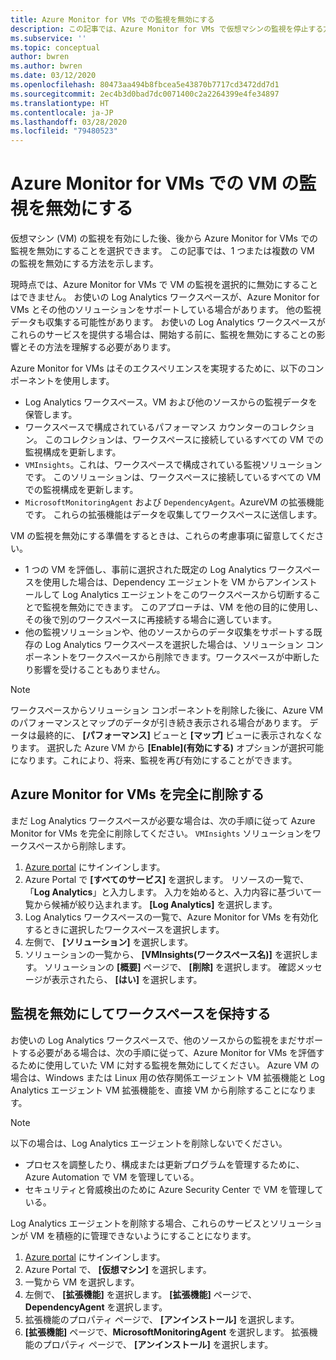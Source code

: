 ```yaml
---
title: Azure Monitor for VMs での監視を無効にする
description: この記事では、Azure Monitor for VMs で仮想マシンの監視を停止する方法について説明します。
ms.subservice: ''
ms.topic: conceptual
author: bwren
ms.author: bwren
ms.date: 03/12/2020
ms.openlocfilehash: 80473aa494b8fbcea5e43870b7717cd3472dd7d1
ms.sourcegitcommit: 2ec4b3d0bad7dc0071400c2a2264399e4fe34897
ms.translationtype: HT
ms.contentlocale: ja-JP
ms.lasthandoff: 03/28/2020
ms.locfileid: "79480523"
---
```

# <a name="disable-monitoring-of-your-vms-in-azure-monitor-for-vms"></a>Azure Monitor for VMs での VM の監視を無効にする

仮想マシン (VM) の監視を有効にした後、後から Azure Monitor for VMs での監視を無効にすることを選択できます。 この記事では、1 つまたは複数の VM の監視を無効にする方法を示します。  

現時点では、Azure Monitor for VMs で VM の監視を選択的に無効にすることはできません。 お使いの Log Analytics ワークスペースが、Azure Monitor for VMs とその他のソリューションをサポートしている場合があります。 他の監視データも収集する可能性があります。 お使いの Log Analytics ワークスペースがこれらのサービスを提供する場合は、開始する前に、監視を無効にすることの影響とその方法を理解する必要があります。

Azure Monitor for VMs はそのエクスペリエンスを実現するために、以下のコンポーネントを使用します。

* Log Analytics ワークスペース。VM および他のソースからの監視データを保管します。
* ワークスペースで構成されているパフォーマンス カウンターのコレクション。 このコレクションは、ワークスペースに接続しているすべての VM での監視構成を更新します。
* `VMInsights`。これは、ワークスペースで構成されている監視ソリューションです。 このソリューションは、ワークスペースに接続しているすべての VM での監視構成を更新します。
* `MicrosoftMonitoringAgent` および `DependencyAgent`。AzureVM の拡張機能です。 これらの拡張機能はデータを収集してワークスペースに送信します。

VM の監視を無効にする準備をするときは、これらの考慮事項に留意してください。

* 1 つの VM を評価し、事前に選択された既定の Log Analytics ワークスペースを使用した場合は、Dependency エージェントを VM からアンインストールして Log Analytics エージェントをこのワークスペースから切断することで監視を無効にできます。 このアプローチは、VM を他の目的に使用し、その後で別のワークスペースに再接続する場合に適しています。
* 他の監視ソリューションや、他のソースからのデータ収集をサポートする既存の Log Analytics ワークスペースを選択した場合は、ソリューション コンポーネントをワークスペースから削除できます。ワークスペースが中断したり影響を受けることもありません。  

>[!NOTE]
> ワークスペースからソリューション コンポーネントを削除した後に、Azure VM のパフォーマンスとマップのデータが引き続き表示される場合があります。 データは最終的に、 **[パフォーマンス]** ビューと **[マップ]** ビューに表示されなくなります。 選択した Azure VM から **[Enable]\(有効にする\)** オプションが選択可能になります。これにより、将来、監視を再び有効にすることができます。  

## <a name="remove-azure-monitor-for-vms-completely"></a>Azure Monitor for VMs を完全に削除する

まだ Log Analytics ワークスペースが必要な場合は、次の手順に従って Azure Monitor for VMs を完全に削除してください。 `VMInsights` ソリューションをワークスペースから削除します。  

1. [Azure portal](https://portal.azure.com) にサインインします。
2. Azure Portal で **[すべてのサービス]** を選択します。 リソースの一覧で、「**Log Analytics**」と入力します。 入力を始めると、入力内容に基づいて一覧から候補が絞り込まれます。 **[Log Analytics]** を選択します。
3. Log Analytics ワークスペースの一覧で、Azure Monitor for VMs を有効化するときに選択したワークスペースを選択します。
4. 左側で、 **[ソリューション]** を選択します。  
5. ソリューションの一覧から、 **[VMInsights(ワークスペース名)]** を選択します。 ソリューションの **[概要]** ページで、 **[削除]** を選択します。 確認メッセージが表示されたら、 **[はい]** を選択します。

## <a name="disable-monitoring-and-keep-the-workspace"></a>監視を無効にしてワークスペースを保持する  

お使いの Log Analytics ワークスペースで、他のソースからの監視をまだサポートする必要がある場合は、次の手順に従って、Azure Monitor for VMs を評価するために使用していた VM に対する監視を無効にしてください。 Azure VM の場合は、Windows または Linux 用の依存関係エージェント VM 拡張機能と Log Analytics エージェント VM 拡張機能を、直接 VM から削除することになります。 

>[!NOTE]
>以下の場合は、Log Analytics エージェントを削除しないでください。 
>
> * プロセスを調整したり、構成または更新プログラムを管理するために、Azure Automation で VM を管理している。 
> * セキュリティと脅威検出のために Azure Security Center で VM を管理している。 
>
> Log Analytics エージェントを削除する場合、これらのサービスとソリューションが VM を積極的に管理できないようにすることになります。 

1. [Azure portal](https://portal.azure.com) にサインインします。 
2. Azure Portal で、 **[仮想マシン]** を選択します。 
3. 一覧から VM を選択します。 
4. 左側で、 **[拡張機能]** を選択します。 **[拡張機能]** ページで、**DependencyAgent** を選択します。
5. 拡張機能のプロパティ ページで、 **[アンインストール]** を選択します。
6. **[拡張機能]** ページで、**MicrosoftMonitoringAgent** を選択します。 拡張機能のプロパティ ページで、 **[アンインストール]** を選択します。  
